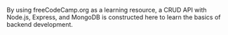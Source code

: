 By using freeCodeCamp.org as a learning resource, a CRUD API with Node.js, Express, and MongoDB is constructed here to learn the basics of backend development. 
